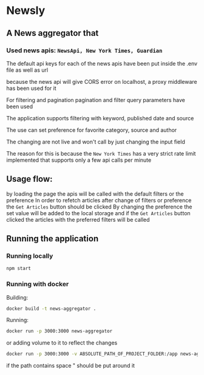 # Newsly

## A News aggregator that

### Used news apis: `NewsApi, New York Times, Guardian`

The default api keys for each of the news apis have been put inside the .env file as well as url

because the news api will give CORS error on localhost, a proxy middleware has been used for it

For filtering and pagination pagination and filter query parameters have been used

The application supports filtering with keyword, published date and source

The use can set preference for favorite category, source and author

The changing are not live and won't call by just changing the input field

The reason for this is because the `New York Times` has a very strict rate limit implemented that supports only a few api calls per minute

## Usage flow:

by loading the page the apis will be called with the default filters or the preference
In order to refetch articles after change of filters or preference the `Get Articles` button should be clicked
By changing the preference the set value will be added to the local storage and if the `Get Articles` button clicked the articles with the preferred filters will be called

## Running the application

### Running locally

```bash
npm start
```

### Running with docker

Building:

```bash
docker build -t news-aggregator .
```

Running:

```bash
docker run -p 3000:3000 news-aggregator
```

or adding volume to it to reflect the changes

```bash
docker run -p 3000:3000 -v ABSOLUTE_PATH_OF_PROJECT_FOLDER:/app news-aggregator
```

if the path contains space " should be put around it
